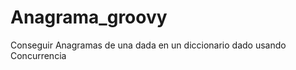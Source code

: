 Anagrama_groovy
===============

Conseguir Anagramas de una dada en un diccionario dado usando Concurrencia
